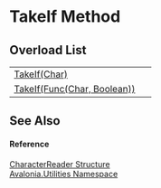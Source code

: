 # TakeIf Method


## Overload List
<table>
<tr>
<td><a href="M_Avalonia_Utilities_CharacterReader_TakeIf">TakeIf(Char)</a></td>
<td> </td>
</tr>
<tr>
<td><a href="M_Avalonia_Utilities_CharacterReader_TakeIf_1">TakeIf(Func(Char, Boolean))</a></td>
<td> </td>
</tr>
</table>

## See Also


#### Reference
<a href="T_Avalonia_Utilities_CharacterReader">CharacterReader Structure</a>  
<a href="N_Avalonia_Utilities">Avalonia.Utilities Namespace</a>  

